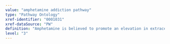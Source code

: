 ```yaml
---
value: "amphetamine addiction pathway"
type: "Pathway Ontology"
xref-identifier: "0001031"
xref-dataSource: "PW"
definition: "Amphetamine is believed to promote an elevation in extracellular dopamine. Higher and high levels of the drug lead to overactivation of transcription factors and cofactors."
level: "3"
---
```

